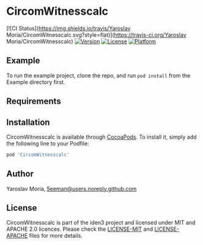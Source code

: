 # CircomWitnesscalc

[![CI Status](https://img.shields.io/travis/Yaroslav Moria/CircomWitnesscalc.svg?style=flat)](https://travis-ci.org/Yaroslav
Moria/CircomWitnesscalc)
[![Version](https://img.shields.io/cocoapods/v/CircomWitnesscalc.svg?style=flat)](https://cocoapods.org/pods/CircomWitnesscalc)
[![License](https://img.shields.io/cocoapods/l/CircomWitnesscalc.svg?style=flat)](https://cocoapods.org/pods/CircomWitnesscalc)
[![Platform](https://img.shields.io/cocoapods/p/CircomWitnesscalc.svg?style=flat)](https://cocoapods.org/pods/CircomWitnesscalc)

## Example

To run the example project, clone the repo, and run `pod install` from the Example directory first.

## Requirements

## Installation

CircomWitnesscalc is available through [CocoaPods](https://cocoapods.org). To install
it, simply add the following line to your Podfile:

```ruby
pod 'CircomWitnesscalc'
```

## Author

Yaroslav Moria, 5eeman@users.noreply.github.com

## License

CircomWitnesscalc is part of the iden3 project and licensed under MIT and APACHE 2.0 licences. Please check
the [LICENSE-MIT](./LICENSE-MIT.txt) and [LICENSE-APACHE](./LICENSE-APACHE.txt) files for more details.
